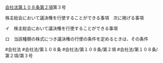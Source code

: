 [会社法第１０８条第２項](会社法＿＿＿＿第１０８条第２項)第３号

株主総会において議決権を行使することができる事項　次に掲げる事項

イ　株主総会において議決権を行使することができる事項

ロ　当該種類の株式につき議決権の行使の条件を定めるときは、その条件


#会社法
#会社法/第１０８条
#会社法/第１０８条/第２項
#会社法/第１０８条/第２項/第３号
